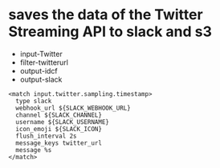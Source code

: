 # saves the data of the Twitter Streaming API to slack and s3



+ input-Twitter
+ filter-twitterurl
+ output-idcf
+ output-slack
```
<match input.twitter.sampling.timestamp>
  type slack
  webhook_url ${SLACK_WEBHOOK_URL}
  channel ${SLACK_CHANNEL}
  username ${SLACK_USERNAME}
  icon_emoji ${SLACK_ICON}
  flush_interval 2s
  message_keys twitter_url
  message %s
</match>
```